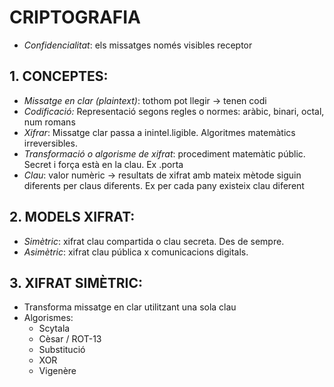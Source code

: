 # CRIPTOGRAFIA

- *Confidencialitat*: els missatges només visibles receptor

## 1. CONCEPTES:
- *Missatge en clar (plaintext)*: tothom pot llegir -> tenen codi
- *Codificació:* Representació segons regles o normes: aràbic, binari, octal, num romans
- *Xifrar*: Missatge clar passa a inintel.ligible. Algoritmes matemàtics irreversibles.
- *Transformació o algorisme de xifrat*: procediment matemàtic públic. Secret i força està en la clau. Ex .porta
- *Clau*: valor numèric -> resultats de xifrat amb mateix mètode siguin diferents per claus diferents. Ex per cada pany existeix clau diferent

## 2. MODELS XIFRAT:
- *Simètric*: xifrat clau compartida o clau secreta. Des de sempre.
- *Asimètric*: xifrat clau pública x comunicacions digitals.

## 3. XIFRAT SIMÈTRIC:
- Transforma missatge en clar utilitzant una sola clau
- Algorismes:
    - Scytala
    - Cèsar / ROT-13
    - Substitució
    - XOR
    - Vigenère